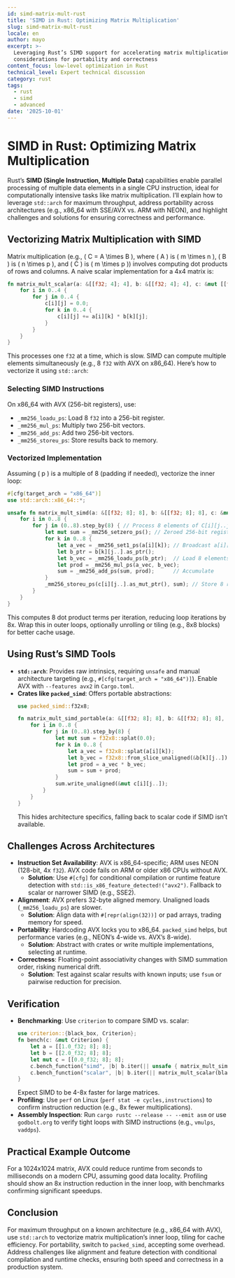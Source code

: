 ```yaml
---
id: simd-matrix-mult-rust
title: 'SIMD in Rust: Optimizing Matrix Multiplication'
slug: simd-matrix-mult-rust
locale: en
author: mayo
excerpt: >-
  Leveraging Rust’s SIMD support for accelerating matrix multiplication with
  considerations for portability and correctness
content_focus: low-level optimization in Rust
technical_level: Expert technical discussion
category: rust
tags:
  - rust
  - simd
  - advanced
date: '2025-10-01'
---
```


# SIMD in Rust: Optimizing Matrix Multiplication

Rust’s **SIMD (Single Instruction, Multiple Data)** capabilities enable parallel processing of multiple data elements in a single CPU instruction, ideal for computationally intensive tasks like matrix multiplication. I’ll explain how to leverage `std::arch` for maximum throughput, address portability across architectures (e.g., x86_64 with SSE/AVX vs. ARM with NEON), and highlight challenges and solutions for ensuring correctness and performance.

## Vectorizing Matrix Multiplication with SIMD

Matrix multiplication (e.g., \( C = A \times B \), where \( A \) is \( m \times n \), \( B \) is \( n \times p \), and \( C \) is \( m \times p \)) involves computing dot products of rows and columns. A naive scalar implementation for a 4x4 matrix is:

```rust
fn matrix_mult_scalar(a: &[[f32; 4]; 4], b: &[[f32; 4]; 4], c: &mut [[f32; 4]; 4]) {
    for i in 0..4 {
        for j in 0..4 {
            c[i][j] = 0.0;
            for k in 0..4 {
                c[i][j] += a[i][k] * b[k][j];
            }
        }
    }
}
```

This processes one `f32` at a time, which is slow. SIMD can compute multiple elements simultaneously (e.g., 8 `f32` with AVX on x86_64). Here’s how to vectorize it using `std::arch`:

### Selecting SIMD Instructions
On x86_64 with AVX (256-bit registers), use:
- `_mm256_loadu_ps`: Load 8 `f32` into a 256-bit register.
- `_mm256_mul_ps`: Multiply two 256-bit vectors.
- `_mm256_add_ps`: Add two 256-bit vectors.
- `_mm256_storeu_ps`: Store results back to memory.

### Vectorized Implementation
Assuming \( p \) is a multiple of 8 (padding if needed), vectorize the inner loop:

```rust
#[cfg(target_arch = "x86_64")]
use std::arch::x86_64::*;

unsafe fn matrix_mult_simd(a: &[[f32; 8]; 8], b: &[[f32; 8]; 8], c: &mut [[f32; 8]; 8]) {
    for i in 0..8 {
        for j in (0..8).step_by(8) { // Process 8 elements of C[i][j..j+8]
            let mut sum = _mm256_setzero_ps(); // Zeroed 256-bit register
            for k in 0..8 {
                let a_vec = _mm256_set1_ps(a[i][k]); // Broadcast a[i][k]
                let b_ptr = b[k][j..].as_ptr();
                let b_vec = _mm256_loadu_ps(b_ptr);  // Load 8 elements of B
                let prod = _mm256_mul_ps(a_vec, b_vec);
                sum = _mm256_add_ps(sum, prod);      // Accumulate
            }
            _mm256_storeu_ps(c[i][j..].as_mut_ptr(), sum); // Store 8 results
        }
    }
}
```

This computes 8 dot product terms per iteration, reducing loop iterations by 8x. Wrap this in outer loops, optionally unrolling or tiling (e.g., 8x8 blocks) for better cache usage.

## Using Rust’s SIMD Tools

- **`std::arch`**: Provides raw intrinsics, requiring `unsafe` and manual architecture targeting (e.g., `#[cfg(target_arch = "x86_64")]`). Enable AVX with `--features avx2` in `Cargo.toml`.
- **Crates like `packed_simd`**: Offers portable abstractions:
  ```rust
  use packed_simd::f32x8;

  fn matrix_mult_simd_portable(a: &[[f32; 8]; 8], b: &[[f32; 8]; 8], c: &mut [[f32; 8]; 8]) {
      for i in 0..8 {
          for j in (0..8).step_by(8) {
              let mut sum = f32x8::splat(0.0);
              for k in 0..8 {
                  let a_vec = f32x8::splat(a[i][k]);
                  let b_vec = f32x8::from_slice_unaligned(&b[k][j..]);
                  let prod = a_vec * b_vec;
                  sum = sum + prod;
              }
              sum.write_unaligned(&mut c[i][j..]);
          }
      }
  }
  ```
  This hides architecture specifics, falling back to scalar code if SIMD isn’t available.

## Challenges Across Architectures

- **Instruction Set Availability**: AVX is x86_64-specific; ARM uses NEON (128-bit, 4x `f32`). AVX code fails on ARM or older x86 CPUs without AVX.
  - **Solution**: Use `#[cfg]` for conditional compilation or runtime feature detection with `std::is_x86_feature_detected!("avx2")`. Fallback to scalar or narrower SIMD (e.g., SSE2).
- **Alignment**: AVX prefers 32-byte aligned memory. Unaligned loads (`_mm256_loadu_ps`) are slower.
  - **Solution**: Align data with `#[repr(align(32))]` or pad arrays, trading memory for speed.
- **Portability**: Hardcoding AVX locks you to x86_64. `packed_simd` helps, but performance varies (e.g., NEON’s 4-wide vs. AVX’s 8-wide).
  - **Solution**: Abstract with crates or write multiple implementations, selecting at runtime.
- **Correctness**: Floating-point associativity changes with SIMD summation order, risking numerical drift.
  - **Solution**: Test against scalar results with known inputs; use `fsum` or pairwise reduction for precision.

## Verification

- **Benchmarking**: Use `criterion` to compare SIMD vs. scalar:
  ```rust
  use criterion::{black_box, Criterion};
  fn bench(c: &mut Criterion) {
      let a = [[1.0_f32; 8]; 8];
      let b = [[2.0_f32; 8]; 8];
      let mut c = [[0.0_f32; 8]; 8];
      c.bench_function("simd", |b| b.iter(|| unsafe { matrix_mult_simd(black_box(&a), black_box(&b), black_box(&mut c)) }));
      c.bench_function("scalar", |b| b.iter(|| matrix_mult_scalar(black_box(&a), black_box(&b), black_box(&mut c))));
  }
  ```
  Expect SIMD to be 4-8x faster for large matrices.
- **Profiling**: Use `perf` on Linux (`perf stat -e cycles,instructions`) to confirm instruction reduction (e.g., 8x fewer multiplications).
- **Assembly Inspection**: Run `cargo rustc --release -- --emit asm` or use `godbolt.org` to verify tight loops with SIMD instructions (e.g., `vmulps`, `vaddps`).

## Practical Example Outcome

For a 1024x1024 matrix, AVX could reduce runtime from seconds to milliseconds on a modern CPU, assuming good data locality. Profiling should show an 8x instruction reduction in the inner loop, with benchmarks confirming significant speedups.

## Conclusion

For maximum throughput on a known architecture (e.g., x86_64 with AVX), use `std::arch` to vectorize matrix multiplication’s inner loop, tiling for cache efficiency. For portability, switch to `packed_simd`, accepting some overhead. Address challenges like alignment and feature detection with conditional compilation and runtime checks, ensuring both speed and correctness in a production system.
